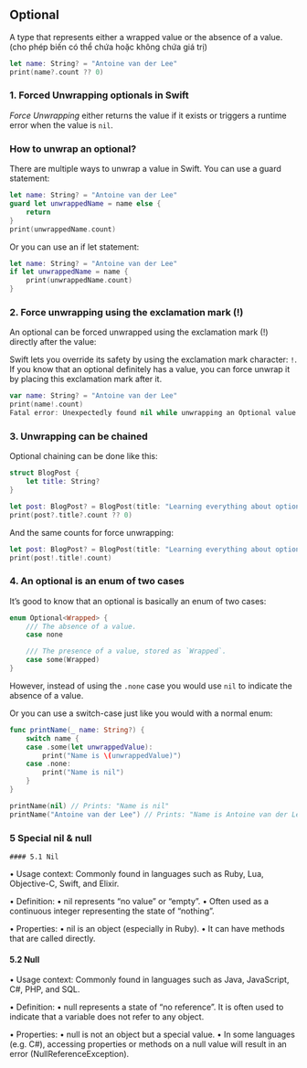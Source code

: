 ## Optional
A type that represents either a wrapped value or the absence of a value.(cho phép biến có thể chứa hoặc không chứa giá trị)

```swift
let name: String? = "Antoine van der Lee"
print(name?.count ?? 0)
```

### 1. Forced Unwrapping optionals in Swift

*Force Unwrapping* either returns the value if it exists or triggers a runtime error when the value is `nil`.

### How to unwrap an optional?

There are multiple ways to unwrap a value in Swift. You can use a guard statement:

```swift
let name: String? = "Antoine van der Lee"
guard let unwrappedName = name else {
    return
}
print(unwrappedName.count)
```

Or you can use an if let statement:

```swift
let name: String? = "Antoine van der Lee"
if let unwrappedName = name {
    print(unwrappedName.count)
}
```

### 2. Force unwrapping using the exclamation mark (!)

An optional can be forced unwrapped using the exclamation mark (!) directly after the value:

Swift lets you override its safety by using the exclamation mark character: `!`. If you know that an optional definitely has a value, you can force unwrap it by placing this exclamation mark after it.

```swift
var name: String? = "Antoine van der Lee"
print(name!.count)
Fatal error: Unexpectedly found nil while unwrapping an Optional value
```

### 3. Unwrapping can be chained

Optional chaining can be done like this:

```swift
struct BlogPost {
    let title: String?
}

let post: BlogPost? = BlogPost(title: "Learning everything about optionals")
print(post?.title?.count ?? 0)
```

And the same counts for force unwrapping:

```swift
let post: BlogPost? = BlogPost(title: "Learning everything about optionals")
print(post!.title!.count)
```

### 4. An optional is an enum of two cases

It’s good to know that an optional is basically an enum of two cases:

```swift
enum Optional<Wrapped> {
    /// The absence of a value.
    case none

    /// The presence of a value, stored as `Wrapped`.
    case some(Wrapped)
}
```

However, instead of using the `.none` case you would use `nil` to indicate the absence of a value.

Or you can use a switch-case just like you would with a normal enum:

```swift
func printName(_ name: String?) {
    switch name {
    case .some(let unwrappedValue):
        print("Name is \(unwrappedValue)")
    case .none:
        print("Name is nil")
    }
}

printName(nil) // Prints: "Name is nil"
printName("Antoine van der Lee") // Prints: "Name is Antoine van der Lee"
```

### 5 Special nil & null

	#### 5.1 Nil

• Usage context: Commonly found in languages such as Ruby, Lua, Objective-C, Swift, and Elixir.

• Definition:
• nil represents “no value” or “empty”.
• Often used as a continuous integer representing the state of “nothing”.

• Properties: • nil is an object (especially in Ruby). • It can have methods that are called directly.

#### 5.2 Null

• Usage context: Commonly found in languages such as Java, JavaScript, C#, PHP, and SQL.

• Definition:
• null represents a state of “no reference”. It is often used to indicate that a variable does not refer to any object.

• Properties:
• null is not an object but a special value.
• In some languages (e.g. C#), accessing properties or methods on a null value will result in an error (NullReferenceException).

